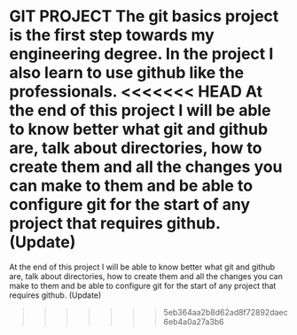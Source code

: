 **GIT PROJECT**
The git basics project is the first step towards my engineering degree. In the project I also learn to use github like the professionals. 
<<<<<<< HEAD
At the end of this project I will be able to know better what git and github are, talk about directories, how to create them and all the changes you can make to them and be able to configure git for the start of any project that requires github. (Update)
=======
At the end of this project I will be able to know better what git and github are, talk about directories, how to create them and all the changes you can make to them and be able to configure git for the start of any project that requires github. (Update)
>>>>>>> 5eb364aa2b8d62ad8f72892daec6eb4a0a27a3b6
